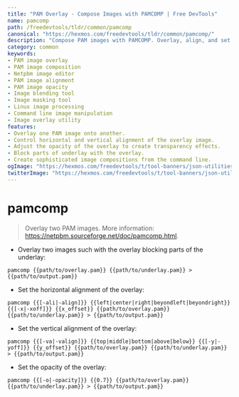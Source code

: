 ```yaml
---
title: "PAM Overlay - Compose Images with PAMCOMP | Free DevTools"
name: pamcomp
path: /freedevtools/tldr/common/pamcomp
canonical: "https://hexmos.com/freedevtools/tldr/common/pamcomp/"
description: "Compose PAM images with PAMCOMP. Overlay, align, and set opacity to create complex image compositions. Free online tool, no registration required."
category: common
keywords:
- PAM image overlay
- PAM image composition
- Netpbm image editor
- PAM image alignment
- PAM image opacity
- Image blending tool
- Image masking tool
- Linux image processing
- Command line image manipulation
- Image overlay utility
features:
- Overlay one PAM image onto another.
- Control horizontal and vertical alignment of the overlay image.
- Adjust the opacity of the overlay to create transparency effects.
- Block parts of underlay with the overlay.
- Create sophisticated image compositions from the command line.
ogImage: "https://hexmos.com/freedevtools/t/tool-banners/json-utilities-banner.png"
twitterImage: "https://hexmos.com/freedevtools/t/tool-banners/json-utilities-banner.png"
---
```


# pamcomp

> Overlay two PAM images.
> More information: <https://netpbm.sourceforge.net/doc/pamcomp.html>.

- Overlay two images such with the overlay blocking parts of the underlay:

`pamcomp {{path/to/overlay.pam}} {{path/to/underlay.pam}} > {{path/to/output.pam}}`

- Set the horizontal alignment of the overlay:

`pamcomp {{[-ali|-align]}} {{left|center|right|beyondleft|beyondright}} {{[-x|-xoff]}} {{x_offset}} {{path/to/overlay.pam}} {{path/to/underlay.pam}} > {{path/to/output.pam}}`

- Set the vertical alignment of the overlay:

`pamcomp {{[-va|-valign]}} {{top|middle|bottom|above|below}} {{[-y|-yoff]}} {{y_offset}} {{path/to/overlay.pam}} {{path/to/underlay.pam}} > {{path/to/output.pam}}`

- Set the opacity of the overlay:

`pamcomp {{[-o|-opacity]}} {{0.7}} {{path/to/overlay.pam}} {{path/to/underlay.pam}} > {{path/to/output.pam}}`
